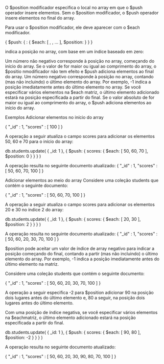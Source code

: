 O $position modificador especifica o local no array em que o $push operador insere elementos. Sem o $position modificador, o $push operador insere elementos no final do array. 
<p>
Para usar o $position modificador, ele deve aparecer com o $each modificador.
<p>
{
  $push: {
    <field>: {
       $each: [ <value1>, <value2>, ... ],
       $position: <num>
    }
  }
}
<p>
<num> indica a posição no array, com base em um índice baseado em zero:
<p>
Um número não negativo corresponde à posição no array, começando do início do array. Se o valor de <num> for maior ou igual ao comprimento do array, o $positio nmodificador não tem efeito e $push adiciona elementos ao final do array.
Um número negativo corresponde à posição no array, contando (mas não incluindo) o último elemento do array. Por exemplo, -1 indica a posição imediatamente antes do último elemento no array. Se você especificar vários elementos na $each matriz, o último elemento adicionado estará na posição especificada a partir do final. Se o valor absoluto de <num> for maior ou igual ao comprimento do array, o $push adiciona elementos ao início do array.
<p>
Exemplos 
Adicionar elementos no início do array
<p>
{ "_id" : 1, "scores" : [ 100 ] }
<p>
A operação a seguir atualiza o campo scores para adicionar os elementos 50, 60 e 70 para o início do array:
<p>
db.students.update(
   { _id: 1 },
   {
     $push: {
        scores: {
           $each: [ 50, 60, 70 ],
           $position: 0
        }
     }
   }
)
<p>
A operação resulta no seguinte documento atualizado:
{ "_id" : 1, "scores" : [  50,  60,  70,  100 ] }
<p>
Adicionar elementos ao meio do array 
Considere uma coleção students que contém o seguinte documento:
<p>
{ "_id" : 1, "scores" : [  50,  60,  70,  100 ] }
<p>
A operação a seguir atualiza o campo scores para adicionar os elementos 20 e 30 no índice 2 do array:
<p>
db.students.update(
   { _id: 1 },
   {
     $push: {
        scores: {
           $each: [ 20, 30 ],
           $position: 2
        }
     }
   }
)
<p>
A operação resulta no seguinte documento atualizado:
{ "_id" : 1, "scores" : [  50,  60,  20,  30,  70,  100 ] }
<p>
$position pode aceitar um valor de índice de array negativo para indicar a posição começando do final, contando a partir (mas não incluindo) o último elemento do array. Por exemplo, -1 indica a posição imediatamente antes do último elemento na matriz.
<p>
Considere uma coleção students que contém o seguinte documento:
<p>
{ "_id" : 1, "scores" : [  50,  60,  20,  30,  70,  100 ] }
<p>
A operação a seguir especifica -2 para $position adicionar 90 na posição dois lugares antes do último elemento e, 80 a seguir, na posição dois lugares antes do último elemento.
<p>
Com uma posição de índice negativa, se você especificar vários elementos na $eachmatriz, o último elemento adicionado estará na posição especificada a partir do final.
<p>
db.students.update(
   { _id: 1 },
   {
     $push: {
        scores: {
           $each: [ 90, 80 ],
           $position: -2
        }
     }
   }
)
<p>
A operação resulta no seguinte documento atualizado:
<p>
{ "_id" : 1, "scores" : [ 50, 60, 20, 30, 90, 80, 70, 100 ] }